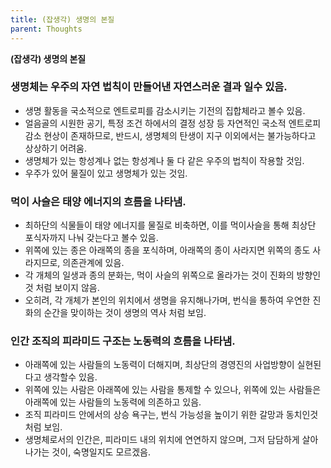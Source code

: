 ```yaml
---
title: (잡생각) 생명의 본질
parent: Thoughts
---
```


**(잡생각) 생명의 본질**

### 생명체는 우주의 자연 법칙이 만들어낸 자연스러운 결과 일수 있음.
- 생명 활동을 국소적으로 엔트로피를 감소시키는 기전의 집합체라고 볼수 있음.
- 얼음골의 시원한 공기, 특정 조건 하에서의 결정 성장 등 자연적인 국소적 엔트로피 감소 현상이 존재하므로, 반드시, 생명체의 탄생이 지구 이외에서는 불가능하다고 상상하기 어려움.
- 생명체가 있는 항성계나 없는 항성계나 둘 다 같은 우주의 법칙이 작용할 것임.
- 우주가 있어 물질이 있고 생명체가 있는 것임.


### 먹이 사슬은 태양 에너지의 흐름을 나타냄.
- 최하단의 식물들이 태양 에너지를 물질로 비축하면, 이를 먹이사슬을 통해 최상단 포식자까지 나눠 갖는다고 볼수 있음.
- 위쪽에 있는 종은 아래쪽의 종을 포식하며, 아래쪽의 종이 사라지면 위쪽의 종도 사라지므로, 의존관계에 있음.
- 각 개체의 일생과 종의 분화는, 먹이 사슬의 위쪽으로 올라가는 것이 진화의 방향인것 처럼 보이지 않음.
- 오히려, 각 개체가 본인의 위치에서 생명을 유지해나가며, 번식을 통하여 우연한 진화의 순간을 맞이하는 것이 생명의 역사 처럼 보임.


### 인간 조직의 피라미드 구조는 노동력의 흐름을 나타냄.
- 아래쪽에 있는 사람들의 노동력이 더해지며, 최상단의 경영진의 사업방향이 실현된다고 생각할수 있음.
- 위쪽에 있는 사람은 아래쪽에 있는 사람을 통제할 수 있으나, 위쪽에 있는 사람들은 아래쪽에 있는 사람들의 노동력에 의존하고 있음.
- 조직 피라미드 안에서의 상승 욕구는, 번식 가능성을 높이기 위한 갈망과 동치인것처럼 보임.
- 생명체로서의 인간은, 피라미드 내의 위치에 연연하지 않으며, 그저 담담하게 살아나가는 것이, 숙명일지도 모르겠음.